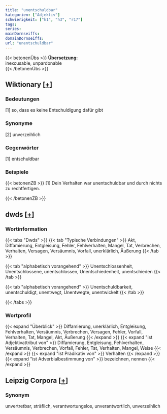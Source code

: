 ```yaml
---
title: "unentschuldbar"
kategorien: ["Adjektiv"]
schwierigkeit: ["k1", "h3", "r17"]
tags:
series:
mainDornseiffs:
domainDornseiffs:
url: "unentschuldbar"
---
```


{{< betonenÜbs >}}
**Übersetzung:**  
inexcusable, unpardonable  
{{< /betonenÜbs >}}

## Wiktionary [[+](https://de.wiktionary.org/wiki/unentschuldbar)]

### Bedeutungen
[1] so, dass es keine Entschuldigung dafür gibt  

### Synonyme
[2] unverzeihlich  

### Gegenwörter
[1] entschuldbar  

### Beispiele
{{< betonenZB >}}
[1] Dein Verhalten war unentschuldbar und durch nichts zu rechtfertigen.  

{{< /betonenZB >}}


## dwds [[+](https://www.dwds.de/wb/unentschuldbar)]

### Wortinformation
{{< tabs "Dwds" >}}
{{< tab "Typische Verbindungen" >}}
Akt, Diffamierung, Entgleisung, Fehler, Fehlverhalten, Mangel, Tat, Verbrechen, Verhalten, Versagen, Versäumnis, Vorfall, unerklärlich, Äußerung
{{< /tab >}}

{{< tab "alphabetisch vorangehend" >}}
Unentschlossenheit, Unentschlossene, unentschlossen, Unentschiedenheit, unentschieden
{{< /tab >}}

{{< tab "alphabetisch vorangehend" >}}
Unentschuldbarkeit, unentschuldigt, unentwegt, Unentwegte, unentwickelt
{{< /tab >}}

{{< /tabs >}}

### Wortprofil
{{< expand "Überblick" >}} Diffamierung, unerklärlich, Entgleisung, Fehlverhalten, Versäumnis, Verbrechen, Versagen, Fehler, Vorfall, Verhalten, Tat, Mangel, Akt, Äußerung {{< /expand >}}
{{< expand "ist Adjektivattribut von" >}} Diffamierung, Entgleisung, Fehlverhalten, Versäumnis, Verbrechen, Vorfall, Fehler, Tat, Verhalten, Mangel, Weise {{< /expand >}}
{{< expand "ist Prädikativ von" >}} Verhalten {{< /expand >}}
{{< expand "ist Adverbialbestimmung von" >}} bezeichnen, nennen {{< /expand >}}

## Leipzig Corpora [[+](https://corpora.uni-leipzig.de/en/res?word=unentschuldbar&corpusId=deu_newscrawl-public_2018)]


### Synonym
unvertretbar, sträflich, verantwortungslos, unverantwortlich, unverzeihlich

